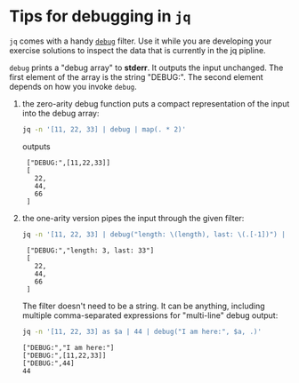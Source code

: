 # Tips for debugging in `jq`

`jq` comes with a handy [`debug`][debug] filter.
Use it while you are developing your exercise solutions to inspect the data that is currently in the jq pipline.

`debug` prints a "debug array" to **stderr**.
It outputs the input unchanged.
The first element of the array is the string "DEBUG:".
The second element depends on how you invoke `debug`.

1. the zero-arity debug function puts a compact representation of the input into the debug array:

    ```sh
    jq -n '[11, 22, 33] | debug | map(. * 2)'
    ```

    outputs

    ```none
     ["DEBUG:",[11,22,33]]
     [
       22,
       44,
       66
     ]
    ```

2. the one-arity version pipes the input through the given filter:

    ```sh
    jq -n '[11, 22, 33] | debug("length: \(length), last: \(.[-1])") | map(. * 2)'
    ```

    ```none
     ["DEBUG:","length: 3, last: 33"]
     [
       22,
       44,
       66
     ]
    ```

    The filter doesn't need to be a string.
    It can be anything, including multiple comma-separated expressions for "multi-line" debug output:

    ```sh
    jq -n '[11, 22, 33] as $a | 44 | debug("I am here:", $a, .)'
    ```

    ```none
    ["DEBUG:","I am here:"]
    ["DEBUG:",[11,22,33]]
    ["DEBUG:",44]
    44
    ```


[debug]: https://jqlang.github.io/jq/manual/v1.8/#debug
